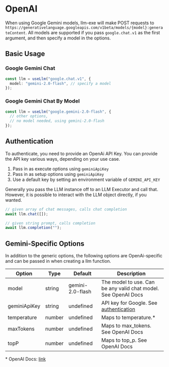 # OpenAI

When using Google Gemini models, llm-exe will make POST requests to `https://generativelanguage.googleapis.com/v1beta/models/{model}:generateContent`. All models are supported if you pass `google.chat.v1` as the first argument, and then specify a model in the options.

## Basic Usage

### Google Gemini Chat

```ts
const llm = useLlm("google.chat.v1", {
  model: "gemini-2.0-flash", // specify a model
});
```

### Google Gemini Chat By Model

```ts
const llm = useLlm("google.gemini-2.0-flash", {
  // other options,
  // no model needed, using gemini-2.0-flash
});
```

<ImportModelNames provider="google" />

## Authentication

To authenticate, you need to provide an OpenAi API Key. You can provide the API key various ways, depending on your use case.

1. Pass in as execute options using `geminiApiKey`
2. Pass in as setup options using `geminiApiKey`
3. Use a default key by setting an environment variable of `GEMINI_API_KEY`

Generally you pass the LLM instance off to an LLM Executor and call that. However, it is possible to interact with the LLM object directly, if you wanted.

```ts
// given array of chat messages, calls chat completion
await llm.chat([]);

// given string prompt, calls completion
await llm.completion("");
```

## Gemini-Specific Options

In addition to the generic options, the following options are OpenAi-specific and can be passed in when creating a llm function.

| Option       | Type   | Default          | Description                                                          |
| ------------ | ------ | ---------------- | -------------------------------------------------------------------- |
| model        | string | gemini-2.0-flash | The model to use. Can be any valid chat model. See OpenAI Docs       |
| geminiApiKey | string | undefined        | API key for Google. See [authentication](/llm/gemini#authentication) |
| temperature  | number | undefined        | Maps to temperature.\*                                               |
| maxTokens    | number | undefined        | Maps to max_tokens. See OpenAI Docs                                  |
| topP         | number | undefined        | Maps to top_p. See OpenAI Docs                                       |

\* OpenAI Docs: [link](https://ai.google.dev/gemini-api/docs)
